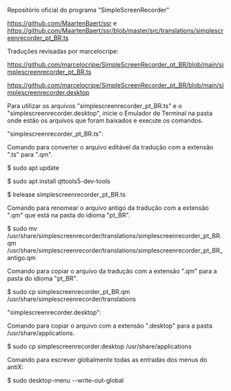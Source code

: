 Repositório oficial do programa "SimpleScreenRecorder"

https://github.com/MaartenBaert/ssr
e
https://github.com/MaartenBaert/ssr/blob/master/src/translations/simplescreenrecorder_pt_BR.ts


Traduções revisadas por marcelocripe:

https://github.com/marcelocripe/SimpleScreenRecorder_pt_BR/blob/main/simplescreenrecorder_pt_BR.ts

https://github.com/marcelocripe/SimpleScreenRecorder_pt_BR/blob/main/simplescreenrecorder.desktop

Para utilizar os arquivos "simplescreenrecorder_pt_BR.ts" e o "simplescreenrecorder.desktop", inicie o Emulador de Terminal na pasta onde estão os arquivos que foram baixados e execute os comandos.


"simplescreenrecorder_pt_BR.ts":

Comando para converter o arquivo editável da tradução com a extensão ".ts" para ".qm".

$ sudo apt update

$ sudo apt install qttools5-dev-tools

$ lrelease simplescreenrecorder_pt_BR.ts


Comando para renomear o arquivo antigo da tradução com a extensão ".qm" que está na pasta do idioma "pt_BR".

$ sudo mv /usr/share/simplescreenrecorder/translations/simplescreenrecorder_pt_BR.qm /usr/share/simplescreenrecorder/translations/simplescreenrecorder_pt_BR_antigo.qm


Comando para copiar o arquivo da tradução com a extensão ".qm" para a pasta do idioma "pt_BR".

$ sudo cp simplescreenrecorder_pt_BR.qm /usr/share/simplescreenrecorder/translations

"simplescreenrecorder.desktop":

Comando para copiar o arquivo com a extensão ".desktop" para a pasta /usr/share/applications.

$ sudo cp simplescreenrecorder.desktop /usr/share/applications

Comando para escrever globalmente todas as entradas dos menus do antiX:

$ sudo desktop-menu --write-out-global
